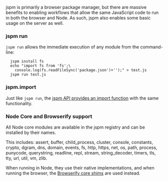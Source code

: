 jspm is primarily a browser package manager, but there are massive benefits to enabling workflows that allow the same JavaScript code to run in both the browser and Node. As such, jspm also enables some basic usage on the server as well.

### jspm run

`jspm run` allows the immediate execution of any module from the command-line:

```
  jspm install fs
  echo "import fs from 'fs';\
    console.log(fs.readFileSync('package.json')+'');" > test.js
  jspm run test.js
```

### jspm.import

Just like `jspm run`, the [jspm API provides an import function](api.md#import) with the same functionality.

### Node Core and Browserify support

All Node core modules are available in the jspm registry and can be installed by their names.

This includes: assert, buffer, child_process, cluster, console, constants, crypto, dgram, dns, domain, events, fs, http, https, net, os, path, process, punycode, querystring, readline, repl, stream, string_decoder, timers, tls, tty, url, util, vm, zlib.

When running in Node, they use their native implementations, and when running the browser, the [Browserify core shims](https://github.com/substack/node-browserify#compatibility) are used instead.
